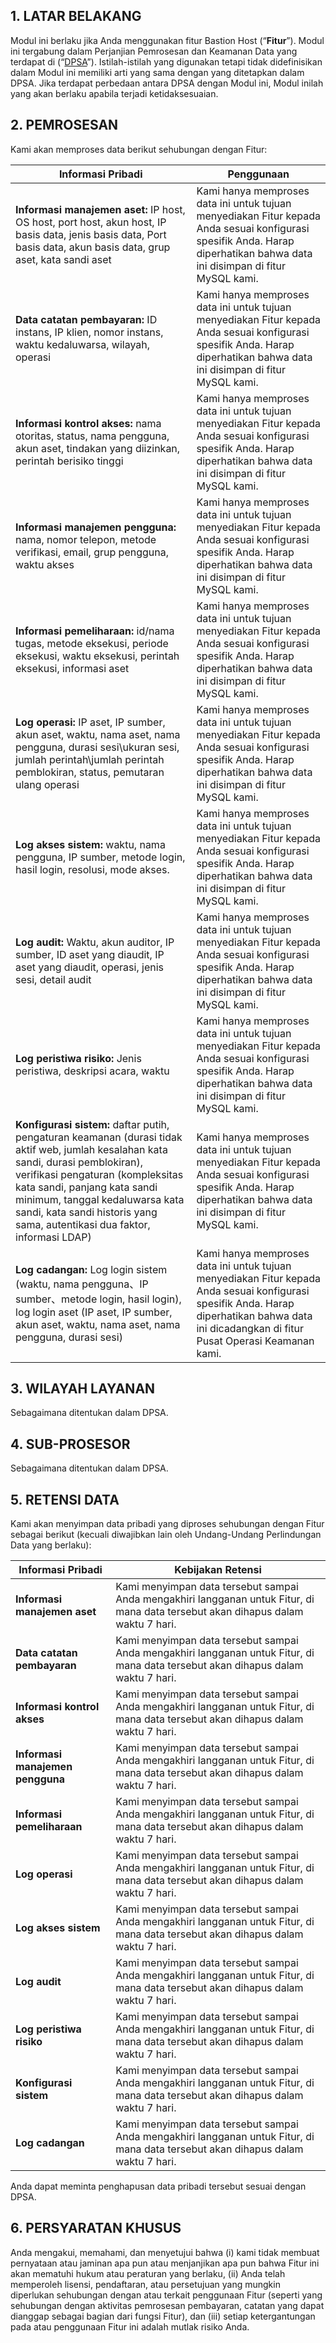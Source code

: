 ## 1\. **LATAR BELAKANG**

Modul ini berlaku jika Anda menggunakan fitur Bastion Host (“**Fitur**”). Modul ini tergabung dalam Perjanjian Pemrosesan dan Keamanan Data yang terdapat di (“[DPSA](https://intl.cloud.tencent.com/document/product/301/17347 )”). Istilah-istilah yang digunakan tetapi tidak didefinisikan dalam Modul ini memiliki arti yang sama dengan yang ditetapkan dalam DPSA. Jika terdapat perbedaan antara DPSA dengan Modul ini, Modul inilah yang akan berlaku apabila terjadi ketidaksesuaian.

## 2\. **PEMROSESAN**

Kami akan memproses data berikut sehubungan dengan Fitur:

| **Informasi Pribadi**                                     | **Penggunaan**                                                      |
| ------------------------------------------------------------ | ------------------------------------------------------------ |
| **Informasi manajemen aset:** IP host, OS host, port host, akun host, IP basis data, jenis basis data, Port basis data, akun basis data, grup aset, kata sandi aset | Kami hanya memproses data ini untuk tujuan menyediakan Fitur kepada Anda sesuai konfigurasi spesifik Anda. Harap diperhatikan bahwa data ini disimpan di fitur MySQL kami. |
| **Data catatan pembayaran:** ID instans, IP klien, nomor instans, waktu kedaluwarsa, wilayah, operasi | Kami hanya memproses data ini untuk tujuan menyediakan Fitur kepada Anda sesuai konfigurasi spesifik Anda. Harap diperhatikan bahwa data ini disimpan di fitur MySQL kami. |
| **Informasi kontrol akses:** nama otoritas, status, nama pengguna, akun aset, tindakan yang diizinkan, perintah berisiko tinggi | Kami hanya memproses data ini untuk tujuan menyediakan Fitur kepada Anda sesuai konfigurasi spesifik Anda. Harap diperhatikan bahwa data ini disimpan di fitur MySQL kami. |
| **Informasi manajemen pengguna:** nama, nomor telepon, metode verifikasi, email, grup pengguna, waktu akses | Kami hanya memproses data ini untuk tujuan menyediakan Fitur kepada Anda sesuai konfigurasi spesifik Anda. Harap diperhatikan bahwa data ini disimpan di fitur MySQL kami. |
| **Informasi pemeliharaan:** id/nama tugas, metode eksekusi, periode eksekusi, waktu eksekusi, perintah eksekusi, informasi aset | Kami hanya memproses data ini untuk tujuan menyediakan Fitur kepada Anda sesuai konfigurasi spesifik Anda. Harap diperhatikan bahwa data ini disimpan di fitur MySQL kami. |
| **Log operasi:** IP aset, IP sumber, akun aset, waktu, nama aset, nama pengguna, durasi sesi\ukuran sesi, jumlah perintah\jumlah perintah pemblokiran, status, pemutaran ulang operasi | Kami hanya memproses data ini untuk tujuan menyediakan Fitur kepada Anda sesuai konfigurasi spesifik Anda. Harap diperhatikan bahwa data ini disimpan di fitur MySQL kami. |
| **Log akses sistem:** waktu, nama pengguna, IP sumber, metode login, hasil login, resolusi, mode akses. | Kami hanya memproses data ini untuk tujuan menyediakan Fitur kepada Anda sesuai konfigurasi spesifik Anda. Harap diperhatikan bahwa data ini disimpan di fitur MySQL kami. |
| **Log audit:** Waktu, akun auditor, IP sumber, ID aset yang diaudit, IP aset yang diaudit, operasi, jenis sesi, detail audit | Kami hanya memproses data ini untuk tujuan menyediakan Fitur kepada Anda sesuai konfigurasi spesifik Anda. Harap diperhatikan bahwa data ini disimpan di fitur MySQL kami. |
| **Log peristiwa risiko:** Jenis peristiwa, deskripsi acara, waktu    | Kami hanya memproses data ini untuk tujuan menyediakan Fitur kepada Anda sesuai konfigurasi spesifik Anda. Harap diperhatikan bahwa data ini disimpan di fitur MySQL kami. |
| **Konfigurasi sistem:** daftar putih, pengaturan keamanan (durasi tidak aktif web, jumlah kesalahan kata sandi,  durasi pemblokiran), verifikasi pengaturan (kompleksitas kata sandi, panjang kata sandi minimum, tanggal kedaluwarsa kata sandi, kata sandi historis yang sama, autentikasi dua faktor, informasi LDAP) | Kami hanya memproses data ini untuk tujuan menyediakan Fitur kepada Anda sesuai konfigurasi spesifik Anda. Harap diperhatikan bahwa data ini disimpan di fitur MySQL kami. |
| **Log cadangan:** Log login sistem (waktu, nama pengguna、IP sumber、metode login, hasil login), log login aset (IP aset, IP sumber, akun aset, waktu, nama aset, nama pengguna, durasi sesi) | Kami hanya memproses data ini untuk tujuan menyediakan Fitur kepada Anda sesuai konfigurasi spesifik Anda. Harap diperhatikan bahwa data ini dicadangkan di fitur Pusat Operasi Keamanan kami. |

## 3\. **WILAYAH LAYANAN**

Sebagaimana ditentukan dalam DPSA.

## 4\. **SUB-PROSESOR**

Sebagaimana ditentukan dalam DPSA.

## 5\. **RETENSI DATA**

Kami akan menyimpan data pribadi yang diproses sehubungan dengan Fitur sebagai berikut (kecuali diwajibkan lain oleh Undang-Undang Perlindungan Data yang berlaku):

| **Informasi Pribadi**         | **Kebijakan Retensi**                                         |
| -------------------------------- | ------------------------------------------------------------ |
| **Informasi manajemen aset** | Kami menyimpan data tersebut sampai Anda mengakhiri langganan untuk Fitur, di mana data tersebut akan dihapus dalam waktu 7 hari. |
| **Data catatan pembayaran**         | Kami menyimpan data tersebut sampai Anda mengakhiri langganan untuk Fitur, di mana data tersebut akan dihapus dalam waktu 7 hari. |
| **Informasi kontrol akses**   | Kami menyimpan data tersebut sampai Anda mengakhiri langganan untuk Fitur, di mana data tersebut akan dihapus dalam waktu 7 hari. |
| **Informasi manajemen pengguna**  | Kami menyimpan data tersebut sampai Anda mengakhiri langganan untuk Fitur, di mana data tersebut akan dihapus dalam waktu 7 hari. |
| **Informasi pemeliharaan**      | Kami menyimpan data tersebut sampai Anda mengakhiri langganan untuk Fitur, di mana data tersebut akan dihapus dalam waktu 7 hari. |
| **Log operasi**                | Kami menyimpan data tersebut sampai Anda mengakhiri langganan untuk Fitur, di mana data tersebut akan dihapus dalam waktu 7 hari. |
| **Log akses sistem**            | Kami menyimpan data tersebut sampai Anda mengakhiri langganan untuk Fitur, di mana data tersebut akan dihapus dalam waktu 7 hari. |
| **Log audit**                    | Kami menyimpan data tersebut sampai Anda mengakhiri langganan untuk Fitur, di mana data tersebut akan dihapus dalam waktu 7 hari. |
| **Log peristiwa risiko**               | Kami menyimpan data tersebut sampai Anda mengakhiri langganan untuk Fitur, di mana data tersebut akan dihapus dalam waktu 7 hari. |
| **Konfigurasi sistem**         | Kami menyimpan data tersebut sampai Anda mengakhiri langganan untuk Fitur, di mana data tersebut akan dihapus dalam waktu 7 hari. |
| **Log cadangan**                   | Kami menyimpan data tersebut sampai Anda mengakhiri langganan untuk Fitur, di mana data tersebut akan dihapus dalam waktu 7 hari. |

Anda dapat meminta penghapusan data pribadi tersebut sesuai dengan DPSA.

## 6\. **PERSYARATAN KHUSUS**

Anda mengakui, memahami, dan menyetujui bahwa (i) kami tidak membuat pernyataan atau jaminan apa pun atau menjanjikan apa pun bahwa Fitur ini akan mematuhi hukum atau peraturan yang berlaku, (ii) Anda telah memperoleh lisensi, pendaftaran, atau persetujuan yang mungkin diperlukan sehubungan dengan atau terkait penggunaan Fitur (seperti yang sehubungan dengan aktivitas pemrosesan pembayaran, catatan yang dapat dianggap sebagai bagian dari fungsi Fitur), dan (iii) setiap ketergantungan pada atau penggunaan Fitur ini adalah mutlak risiko Anda.